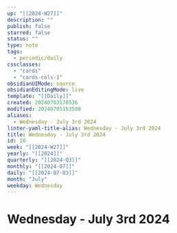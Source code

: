 ```yaml
---
up: "[[2024-W27]]"
description: ""
publish: false
starred: false
status: ""
type: note
tags:
  - periodic/daily
cssclasses:
  - "cards"
  - "cards-cols-1"
obsidianUIMode: source
obsidianEditingMode: live
template: "[[Daily]]"
created: 20240703170536
modified: 20240705153508
aliases:
  - Wednesday - July 3rd 2024
linter-yaml-title-alias: Wednesday - July 3rd 2024
title: Wednesday - July 3rd 2024
id: 10
week: "[[2024-W27]]"
yearly: "[[2024]]"
quarterly: "[[2024-Q3]]"
monthly: "[[2024-07]]"
daily: "[[2024-07-03]]"
month: "July"
weekday: Wednesday
---
```


# Wednesday - July 3rd 2024
